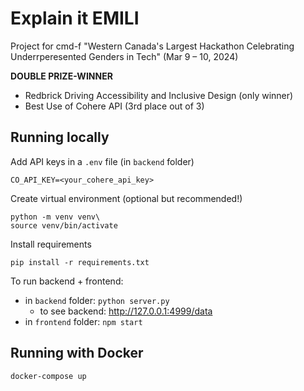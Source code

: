 # Explain it EMILI
Project for cmd-f "Western Canada's Largest Hackathon Celebrating Underrperesented Genders in Tech" (Mar 9 – 10, 2024)

**DOUBLE PRIZE-WINNER**
* Redbrick Driving Accessibility and Inclusive Design (only winner)
* Best Use of Cohere API (3rd place out of 3)

## Running locally

Add API keys in a `.env` file (in `backend` folder)
```
CO_API_KEY=<your_cohere_api_key>
```

Create virtual environment (optional but recommended!)
```
python -m venv venv\
source venv/bin/activate
```

Install requirements
```
pip install -r requirements.txt
```

To run backend + frontend:
- in `backend` folder: ```python server.py```
    - to see backend: http://127.0.0.1:4999/data
- in `frontend` folder: ```npm start```


## Running with Docker

```
docker-compose up
```
